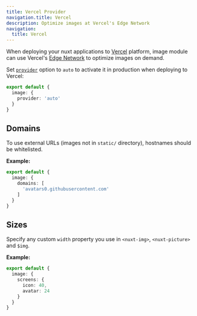 ```yaml
---
title: Vercel Provider
navigation.title: Vercel
description: Optimize images at Vercel's Edge Network
navigation:
  title: Vercel
---
```


When deploying your nuxt applications to [Vercel](https://vercel.com/) platform, image module can use Vercel's [Edge Network](https://vercel.com/docs/edge-network/overview) to optimize images on demand.

Set [`provider`](https://image.nuxtjs.org/api/options#provider) option to `auto` to activate it in production when deploying to Vercel:

```ts [nuxt.config]
export default {
  image: {
    provider: 'auto'
  }
}
```

## Domains

To use external URLs (images not in `static/` directory), hostnames should be whitelisted.

**Example:**

```ts [nuxt.config]
export default {
  image: {
    domains: [
      'avatars0.githubusercontent.com'
    ]
  }
}
```


## Sizes

Specify any custom `width` property you use in `<nuxt-img>`, `<nuxt-picture>` and `$img`.

**Example:**

```ts [nuxt.config]
export default {
  image: {
    screens: {
      icon: 40,
      avatar: 24
    }
  }
}
```